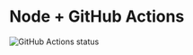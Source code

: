 # Node + GitHub Actions
<img alt="GitHub Actions status" src="https://github.com/tyler-tm/node-actions/workflows/Node%20CI/badge.svg">
